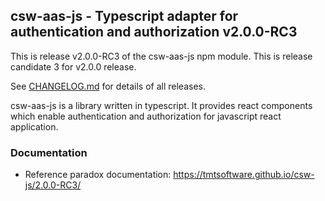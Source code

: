 ## csw-aas-js - Typescript adapter for authentication and authorization v2.0.0-RC3

This is release v2.0.0-RC3 of the csw-aas-js npm module. This is release candidate 3 for v2.0.0 release. 

See [CHANGELOG.md](CHANGELOG.md) for details of all releases.

csw-aas-js is a library written in typescript. It provides react components which enable
authentication and authorization for javascript react application.

### Documentation
- Reference paradox documentation: https://tmtsoftware.github.io/csw-js/2.0.0-RC3/
